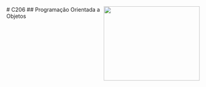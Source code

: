 <img align="right" width="250" height="194" src="https://banner2.cleanpng.com/20190623/uxe/kisspng-logo-java-development-kit-portable-network-graphic-5d0f25d6871765.6875406615612738145533.jpg">
# C206 
## Programação Orientada a Objetos